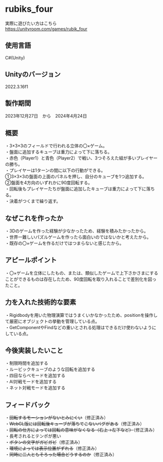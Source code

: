 # rubiks_four

実際に遊びたい方はこちら  
https://unityroom.com/games/rubik_four

## 使用言語
C#(Unity)

## Unityのバージョン
2022.3.16f1

## 製作期間
2023年12月27日　から　2024年4月24日

## 概要
・3×3×3のフィールドで行われる立体の〇×ゲーム。  
・盤面に追加するキューブは重力によって下に落ちる。  
・赤色（Player1）と青色（Player2）で戦い、3つそろえた組が多いプレイヤーの勝ち。  
・プレイヤーは1ターンの間に以下の行動ができる。  
①3×3×3の盤面の上面のパネルを押し、自分のキューブを1つ追加する。  
②盤面を4方向のいずれかに90度回転する。  
・回転後もプレイヤーたちが盤面に追加したキューブは重力によって下に落ちる。  
・決着がつくまで繰り返す。  

## なぜこれを作ったか
・3Dのゲームを作った経験が少なかったため、経験を積みたかったから。  
・世界一難しいパズルゲームを作ったら面白いのではないかと考えたから。  
・既存の〇×ゲームを作るだけではつまらないと感じたから。

## アピールポイント
・〇×ゲームを立体にしたもの、または、類似したゲームで上下さかさまにすることができるものは存在したため、90度回転を取り入れることで差別化を図ったこと。

## 力を入れた技術的な要素
・Rigidbodyを用いた物理演算ではうまくいかなかったため、positionを操作して厳密にオブジェクトの挙動を管理している点。  
・GetComponentやFindなどの重いとされる処理はできるだけ使わないようにしている点。  

## 今後実装したいこと
・制限時間を追加する  
・ルービックキューブのような回転を追加する  
・四目ならべモードを追加する  
・AI対戦モードを追加する  
・ネット対戦モードを追加する  

## フィードバック 
・~~回転するモーションがないとみにくい~~（修正済み）  
・~~WebGL版には回転後キューブが落ちてこないバグがある~~（修正済み）   
・~~回転の仕方によっては回転の意味がなくなる（右上→左下など）~~（修正済み）  
・長考されるとテンポが悪い  
・~~ボタンの文字がガビガビ~~（修正済み）  
・~~環境によっては表示位置がずれる~~（修正済み）  
・~~同時に二人ともそろった場合どうするのか~~（修正済み）  
